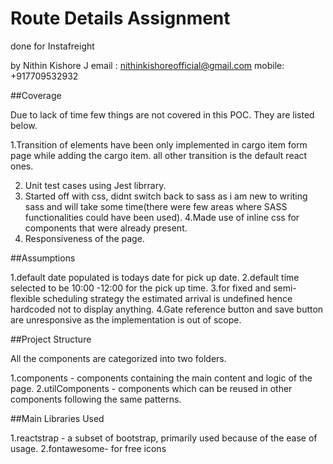 # Route Details Assignment

done for Instafreight

by Nithin Kishore J
email : nithinkishoreofficial@gmail.com
mobile: +917709532932

##Coverage

Due to lack of time few things are not covered in this POC. They are listed below.

1.Transition of elements have been only implemented in cargo item form page while adding the cargo item. all other transition is the default react ones.

2. Unit test cases using Jest librrary.
3. Started off with css, didnt switch back to sass as i am new to writing sass and will take some time(there were few areas where SASS functionalities could have been used).
   4.Made use of inline css for components that were already present.
4. Responsiveness of the page.

##Assumptions

1.default date populated is todays date for pick up date.
2.default time selected to be 10:00 -12:00 for the pick up time.
3.for fixed and semi-flexible scheduling strategy the estimated arrival is undefined hence hardcoded not to display anything.
4.Gate reference button and save button are unresponsive as the implementation is out of scope.

##Project Structure

All the components are categorized into two folders.

1.components - components containing the main content and logic of the page.
2.utilComponents - components which can be reused in other components following the same patterns.

##Main Libraries Used

1.reactstrap - a subset of bootstrap, primarily used because of the ease of usage.
2.fontawesome- for free icons
